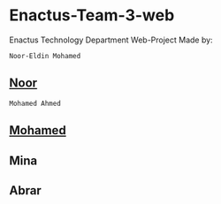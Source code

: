 # Enactus-Team-3-web
Enactus Technology Department Web-Project Made by:

`Noor-Eldin Mohamed`
## [Noor](https://www.facebook.com/profile.php?id=100011367532538) 
`Mohamed Ahmed`
## [Mohamed](https://twitter.com/0xMohomiester) 

## Mina

## Abrar
